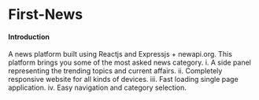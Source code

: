 # First-News
#### Introduction
A news platform built using Reactjs and Expressjs + newapi.org. This platform brings you some of 
the most asked news category.
i. A side panel representing the trending topics and current affairs. 
ii. Completely responsive website for all kinds of devices.
iii. Fast loading single page application.
iv. Easy navigation and category selection.
